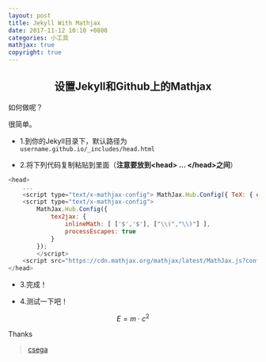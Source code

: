 ```yaml
---
layout: post
title: Jekyll With Mathjax
date: 2017-11-12 10:10 +0800
categories: 小工具
mathjax: true
copyright: true
---
```


<!-- 如果该blog有其他图片代码文件，需在/posts_res/2018-01-01-template/存放 -->

## <center>设置Jekyll和Github上的Mathjax</center>

如何做呢？

很简单。

* 1.到你的Jekyll目录下，默认路径为`username.github.io/_includes/head.html`

* 2.将下列代码复制粘贴到里面（**注意要放到<head\> ... </head\>之间**）

```js
<head>
    ...
    <script type="text/x-mathjax-config"> MathJax.Hub.Config({ TeX: { equationNumbers: { autoNumber: "all" } } }); </script>
    <script type="text/x-mathjax-config">
        MathJax.Hub.Config({
            tex2jax: {
                inlineMath: [ ['$','$'], ["\\(","\\)"] ],
                processEscapes: true
            }
        });
        </script>
    <script src="https://cdn.mathjax.org/mathjax/latest/MathJax.js?config=TeX-AMS-MML_HTMLorMML" type="text/javascript"></script>
</head>
```


* 3.完成！

* 4.测试一下吧！

$$ E = m\cdot c^2 \label{eq:mc2}$$


Thanks
> [csega](http://csega.github.io/mypost/2017/03/28/how-to-set-up-mathjax-on-jekyll-and-github-properly.html)